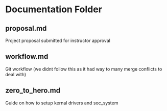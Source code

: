 # Documentation Folder
## proposal.md
Project proposal submitted for instructor approval
## workflow.md
Git workflow (we didnt follow this as it had way to many merge conflicts to deal with)
## zero_to_hero.md 
Guide on how to setup kernal drivers and soc_system

